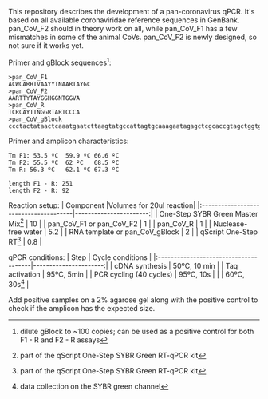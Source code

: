 This repository describes the development of a pan-coronavirus qPCR. It's based on all available coronaviridae reference sequences in GenBank. pan_CoV_F2 should in theory work on all, while pan_CoV_F1 has a few mismatches in some of the animal CoVs. pan_CoV_F2 is newly designed, so not sure if it works yet.

Primer and gBlock sequences[^1]:
```
>pan_CoV_F1
ACWCARHTVAAYYTNAARTAYGC
>pan_CoV_F2
AARTTYTAYGGHGGNTGGVA
>pan_CoV_R
TCRCAYTTNGGRTARTCCCA
>pan_CoV_gBlock
ccctactataactcaaatgaatcttaagtatgccattagtgcaaagaatagagctcgcaccgtagctggtgtctctatctgtagtactatgaccaatagacagtttcatcaaaaattattgaaatcaatagccgccactagaggagctactgtagtaattggaacaagcaaattctatggtggttggcacaacatgttaaaaactgtttatagtgatgtagaaaaccctcaccttatgggttgggattatcctaaatgtgatagagccatg
```

Primer and amplicon characteristics:
```
Tm F1: 53.5 ºC	59.9 ºC	66.6 ºC
Tm F2: 55.5 ºC	62 ºC	68.5 ºC
Tm R: 56.3 ºC	62.1 ºC	67.3 ºC

length F1 - R: 251
length F2 - R: 92
```

Reaction setup:
| Component				|Volumes for 20ul reaction|
|:--------------------------------------|-----------------------:|
| One-Step SYBR Green Master Mix[^2]	|		 10 	 |
| pan_CoV_F1 or pan_CoV_F2		|		  1	 |
| pan_CoV_R				|		  1	 |
| Nuclease-free water			|		5.2 	 |
| RNA template or pan_CoV_gBlock	|		  2	 |
| qScript One-Step RT[^2]		|		0.8	 |


qPCR conditions:
| Step                             	| Cycle conditions	|
|:--------------------------------------|----------------------:|
| cDNA synthesis		        |   50ºC, 10 min		|
| Taq activation	                |   95ºC, 5min   	|
| PCR cycling (40 cycles)               |   95ºC, 10s      	|
| 			                |   60ºC, 30s[^3]	|

Add positive samples on a 2% agarose gel along with the positive control to check if the amplicon has the expected size.

[^1]: dilute gBlock to ~100 copies; can be used as a positive control for both F1 - R and F2 - R assays
[^2]: part of the qScript One-Step SYBR Green RT-qPCR kit
[^3]: data collection on the SYBR green channel

